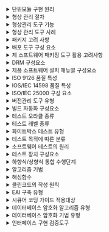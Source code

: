 <details>
<summary>단위모듈 구현 원리</summary>
  <b>정분추모</b><br/>
  정보은닉 / 분할과 정복 / 추상화 / 모듈 독립성
</details>

<details>
<summary>형상 관리 절차</summary>
  <b>식통감기</b><br/>
  형상 식별 / 형상 통제 / 형상 감사 / 형상 기록
</details>

<details>
<summary>형상관리 도구 기능</summary>
  <b>인아커</b><br/>
  체크인 / 체크아웃 / 커밋
</details>

<details>
<summary>형상 관리 도구 사례</summary>
  <b>CSG</b><br/>
  CVS / SVN / Git
</details>

<details>
<summary>패키지 고려 사항</summary>
  <b>환유관변</b><br/>
  사용자 시스템의 환경 정의 / UI 제공 / 관리 서비스 제공형태 / 패키징 변경 및 개선관리 고려
</details>

<details>
<summary>배포 도구 구성 요소</summary>
  <b>암키식저 파정크인</b><br/>
  암호화 / 키 관리 / 식별 기술 / 저작권 표현 / 암호화 파일 생성 / 정책 관리 / 크랙 방지 / 인증
</details>

<details>
<summary>제 소프트웨어 패키징 도구 활용 고려사항</summary>
  <b>암이복최</b><br/>
  암호화,보안 / 이기종 연동 / 복잡성 및 비효율성 문제 / 최적합 암호화 알고리즘 적용
</details>

<details>
<summary>DRM 구성요소</summary>
  <b>제소분 클콘패 컨보</b><br/>
  콘텐츠 제공자 / 콘텐츠 소비자 / 콘텐츠 분배자 / 클리어링 하우스 / DRM 콘텐츠 / 패키저 / DRM 컨트롤러 / 보안 컨테이너
</details>

<details>
<summary>제품 소프트웨어 설치 매뉴얼 구성요소</summary>
  <b>개파절아 삭버고준</b><br/>
  제품 소프트웨어 개요 / 설치 관련 파일 / 설치 절차 / 설치 아이콘 / 삭제 방법 / 설치 버전 및 작성자 / 고객 지원 방법 및 FAQ / 준수 정보 & 제한 보증
</details>

<details>
<summary>ISO 9126 품질 특성</summary>
  <b>기신사효유이</b><br/>
  기능성 / 신뢰성 / 사용성 / 효율성 / 유지보수성 / 이식성
</details>

<details>
<summary>IOS/IEC 14598 품질 특성</summary>
  <b>반재공객</b><br/>
  반복성 / 재현성 / 공정성 / 객관성
</details>

<details>
<summary>ISO/IEC 25000 구성 요소</summary>
  <b>관모측요평</b><br/>
  품질 관리 / 품질 모델 / 품질 측정 / 품질 요구 / 품질 평가
</details>

<details>
<summary>버전관리 도구 유형</summary>
  <b>공클분</b><br/>
  공유 폴더 방식 / 클라이언트-서버방식 / 분산 저장소 방식
</details>

<details>
<summary>빌드 자동화 구성요소</summary>
  <b>CS 빌테커인</b><br/>
  CI 서버 / SCM / 빌드 도구 / 테스트 도구 / 테스트 커버리지 도구 / 인스펙션 도구
</details>

<details>
<summary>테스트 오라클 종류</summary>
  <b>참샘휴일</b><br/>
  참 오라클 / 샘플링 오라클 / 휴리스틱 오라클 / 일관성 검사 오라클
</details>

<details>
<summary>테스트 레벨 종류</summary>
  <b>동경결상 유분패원비오</b><br/>
  동등 분할/ 경계값 분석/ 결정 테이블/ 상태전이/ 유스케이스/ 분류트리/ 페어와이즈/ 원인-결과 그래프/ 비교테스트/ 오류추정
</details>

<details>
<summary>화이트박스 테스트 유형</summary>
  <b>구결조 조변다 기제데루</b><br/>
  구문 / 결정 / 조건 / 조건-결정 / 변경 조건 - 결정 / 다중 조건 / 기본 경로 커버리지 / 제어 흐름 테스트 / 데이터 흐름 테스트 / 루프 테스트
</details>

<details>
<summary>테스트 목적에 따른 분류</summary>
  <b>회안성 강 구회병</b><br/>
  회복 / 안전 / 성능 / 강도 / 구조 / 회귀 / 병행 테스트
</details>

<details>
<summary>소프트웨어 테스트의 원리</summary>
  <b>결완초집 살정오</b><br/>
  결함이 존재 / 완벽한 테스팅 불가능 / 초기에 테스팅 시작 / 결함집중 / 살충제 패러독스 / 정황에 의존 / 오류 부재의 궤변
</details>

<details>
<summary>테스트 장치 구성요소</summary>
  <b>드스슈 케시스목</b><br/>
  드라이버 / 스텁 / 슈트 / 케이스 / 시나리오 / 스크립트 / 목 오브젝트
</details>

<details>
<summary>하향식/상향식 통합 수행단계</summary>
  <b>하스 상드</b><br/>
  하향식-스텁 / 상향식-드라이버
</details>

<details>
<summary>알고리즘 기법</summary>
  <b>분동탐백</b><br/>
  분할과정복 / 동적계획법 / 탐욕법 / 백트래킹
</details>

<details>
<summary>해싱함수</summary>
  <b>산곱숫 폴기무</b><br/>
  제산법 / 제곱법 / 숫자 분석법 / 폴딩법 / 기수변환법 / 무작위방법
</details>

<details>
<summary>클린코드의 작성 원칙</summary>
  <b>가단의 중추</b><br/>
  가독성 / 단순성 / 의존성 최소 / 중복성 제거 / 추상화
</details>

<details>
<summary>EAI 구축 유형</summary>
  <b>포허 메하</b><br/>
  포인트 투 포인트 / 허브 앤 스포크 / 메시지 버스 / 하이브리드
</details>

<details>
<summary>시큐어 코딩 가이드 적용대상</summary>
  <b>입보시 에코갭아</b><br/>
  입력데이터 검증 및 표현 / 보안 기능 / 시간 및 상태 / 에러처리 / 코드오류 / 캡슐화 / API 오용
</details>

<details>
<summary>데이터베이스 암호화 알고리즘 유형</summary>
  <b>대비해</b><br/>
  대칭 키 암호화 알고리즘 / 비대칭 키 암호화 알고리즘 / 해시 암호화 알고리즘
</details>

<details>
<summary>데이터베이스 암호화 기법 유형</summary>
  <b>애플하</b><br/>
  API 방식 / Pulg-in 방식 / Hybrid 방식
</details>

<details>
<summary>인터페이스 구현 검증도구</summary>
  <b>엑스피 엔셀웨</b><br/>
  xUnit / STAF / FitNesse / NTAF / Selenium / watir
</details>

